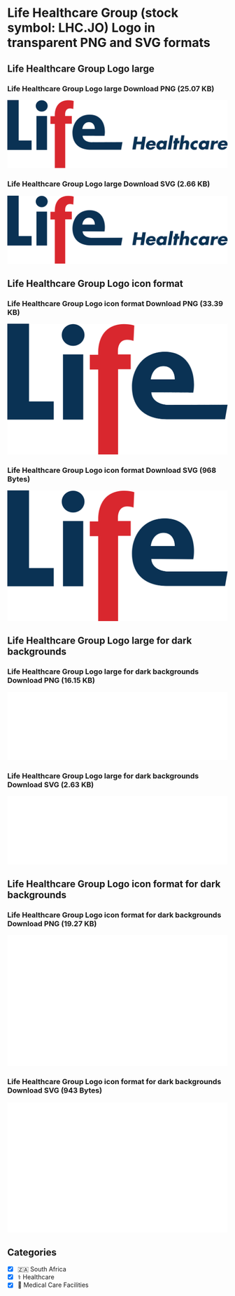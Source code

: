 # Life Healthcare Group (stock symbol: LHC.JO) Logo in transparent PNG and SVG formats

## Life Healthcare Group Logo large

### Life Healthcare Group Logo large Download PNG (25.07 KB)

![Life Healthcare Group Logo large Download PNG (25.07 KB)](/img/orig/LHC.JO_BIG-06bfd18f.png)

### Life Healthcare Group Logo large Download SVG (2.66 KB)

![Life Healthcare Group Logo large Download SVG (2.66 KB)](/img/orig/LHC.JO_BIG-464e745e.svg)

## Life Healthcare Group Logo icon format

### Life Healthcare Group Logo icon format Download PNG (33.39 KB)

![Life Healthcare Group Logo icon format Download PNG (33.39 KB)](/img/orig/LHC.JO-35c775b9.png)

### Life Healthcare Group Logo icon format Download SVG (968 Bytes)

![Life Healthcare Group Logo icon format Download SVG (968 Bytes)](/img/orig/LHC.JO-3c9ced3f.svg)

## Life Healthcare Group Logo large for dark backgrounds

### Life Healthcare Group Logo large for dark backgrounds Download PNG (16.15 KB)

![Life Healthcare Group Logo large for dark backgrounds Download PNG (16.15 KB)](/img/orig/LHC.JO_BIG.D-775e2b3c.png)

### Life Healthcare Group Logo large for dark backgrounds Download SVG (2.63 KB)

![Life Healthcare Group Logo large for dark backgrounds Download SVG (2.63 KB)](/img/orig/LHC.JO_BIG.D-09ee32a1.svg)

## Life Healthcare Group Logo icon format for dark backgrounds

### Life Healthcare Group Logo icon format for dark backgrounds Download PNG (19.27 KB)

![Life Healthcare Group Logo icon format for dark backgrounds Download PNG (19.27 KB)](/img/orig/LHC.JO.D-c91ccbf2.png)

### Life Healthcare Group Logo icon format for dark backgrounds Download SVG (943 Bytes)

![Life Healthcare Group Logo icon format for dark backgrounds Download SVG (943 Bytes)](/img/orig/LHC.JO.D-52b786f9.svg)



## Categories
- [x] 🇿🇦 South Africa
- [x] ⚕️ Healthcare
- [x] 🏥 Medical Care Facilities
